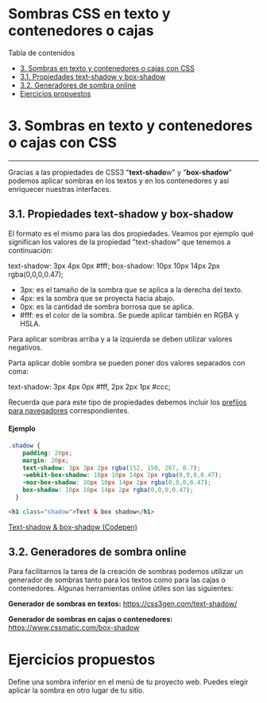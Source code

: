# **Sombras CSS en texto y contenedores o cajas**

Tabla de contenidos

-   [3. Sombras en texto y contenedores o cajas con CSS](#Sombras-en-texto-y-contenedores-o-cajas-con-CSS)
-   [3.1. Propiedades text-shadow y box-shadow](#1-Propiedades-text-shadow-y-box-shadow)
-   [3.2. Generadores de sombra online](#2-Generadores-de-sombra-online)
-   [Ejercicios propuestos](#Ejercicios-propuestos)

# 3. Sombras en texto y contenedores o cajas con CSS
-----------------------------------------------

Gracias a las propiedades de CSS3 "**text-shado**w" y "**box-shadow**" podemos aplicar sombras en los textos y en los contenedores y así enriquecer nuestras interfaces.

## 3.1. Propiedades text-shadow y box-shadow

El formato es el mismo para las dos propiedades. Veamos por ejemplo qué significan los valores de la propiedad "text-shadow" que tenemos a continuación:

text-shadow: 3px 4px 0px #fff;
box-shadow: 10px 10px 14px 2px rgba(0,0,0,0.47);

-   3px: es el tamaño de la sombra que se aplica a la derecha del texto.
-   4px: es la sombra que se proyecta hacia abajo.
-   0px: es la cantidad de sombra borrosa que se aplica.
-   #fff: es el color de la sombra. Se puede aplicar también en RGBA y HSLA.

Para aplicar sombras arriba y a la izquierda se deben utilizar valores negativos.

Parta aplicar doble sombra se pueden poner dos valores separados con coma:

text-shadow: 3px 4px 0px #fff, 2px 2px 1px #ccc;

Recuerda que para este tipo de propiedades debemos incluir los [prefijos para navegadores](https://github.com/Sergio-Rey-Personal/DIW/blob/master/UD03_Disenyo_y_maquetacion_web_con_HTML5_y_CSS3/UD03_31_PrefijosNavegadoresCSS.md) correspondientes.

#### Ejemplo
```css
.shadow {
    padding: 20px;
    margin: 20px;
    text-shadow: 3px 3px 2px rgba(152, 150, 207, 0.7);
    -webkit-box-shadow: 10px 10px 14px 2px rgba(0,0,0,0.47);
    -moz-box-shadow: 10px 10px 14px 2px rgba(0,0,0,0.47);
    box-shadow: 10px 10px 14px 2px rgba(0,0,0,0.47);
  }
```

```html
<h1 class="shadow">Text & box shadow</h1>
```

[Text-shadow & box-shadow (Codepen)](https://codepen.io/sergio-rey-personal/pen/dyGRqVQ)

## 3.2. Generadores de sombra online

Para facilitarnos la tarea de la creación de sombras podemos utilizar un generador de sombras tanto para los textos como para las cajas o contenedores. Algunas herramientas online útiles son las siguientes:

**Generador de sombras en textos:** <https://css3gen.com/text-shadow/>

**Generador de sombras en cajas o contenedores:** <https://www.cssmatic.com/box-shadow>

# Ejercicios propuestos

Define una sombra inferior en el menú de tu proyecto web. Puedes elegir aplicar la sombra en otro lugar de tu sitio.
